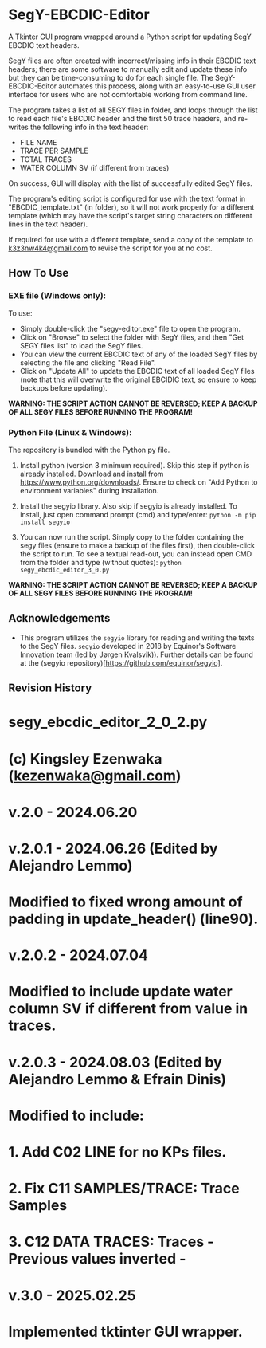 # SegY-EBCDIC-Editor

A Tkinter GUI program wrapped around a Python script for updating SegY EBCDIC text headers.

SegY files are often created with incorrect/missing info in their EBCDIC text headers; there are some software to manually edit and update these info but they can be time-consuming to do for each single file. The SegY-EBCDIC-Editor automates this process, along with an easy-to-use GUI user interface for users who are not comfortable working from command line.

The program takes a list of all SEGY files in folder, and loops through the list to read each file's EBCDIC header and the first 50 trace headers, and re-writes the following info in the text header:
- FILE NAME
- TRACE PER SAMPLE
- TOTAL TRACES
- WATER COLUMN SV (if different from traces)

On success, GUI will display with the list of successfully edited SegY files.

The program's editing script is configured for use with the text format in "EBCDIC_template.txt" (in folder), so it will not work properly for a different template (which may have the script's target string characters on different lines in the text header).

If required for use with a different template, send a copy of the template to k3z3nw4k4@gmail.com to revise the script for you at no cost.

## How To Use

### EXE file (Windows only):

To use:
- Simply double-click the "segy-editor.exe" file to open the program.
- Click on "Browse" to select the folder with SegY files, and then "Get SEGY files list" to load the SegY files.
- You can view the current EBCDIC text of any of the loaded SegY files by selecting the file and clicking "Read File".
- Click on "Update All" to update the EBCDIC text of all loaded SegY files (note that this will overwrite the original EBCIDIC text, so ensure to keep backups before updating).

**WARNING: THE SCRIPT ACTION CANNOT BE REVERSED; KEEP A BACKUP OF ALL SEGY FILES BEFORE RUNNING THE PROGRAM!**

### Python File (Linux & Windows):

The repository is bundled with the Python py file.

1. Install python (version 3 minimum required). Skip this step if python is already installed. Download and install from https://www.python.org/downloads/. Ensure to check on "Add Python to environment variables" during installation.

2. Install the segyio library. Also skip if segyio is already installed. To install, just open command prompt (cmd) and type/enter: `python -m pip install segyio`

3. You can now run the script. Simply copy to the folder containing the segy files (ensure to make a backup of the files first), then double-click the script to run. To see a textual read-out, you can instead open CMD from the folder and type (without quotes): `python segy_ebcdic_editor_3_0.py`

**WARNING: THE SCRIPT ACTION CANNOT BE REVERSED; KEEP A BACKUP OF ALL SEGY FILES BEFORE RUNNING THE PROGRAM!**

## Acknowledgements

- This program utilizes the `segyio` library for reading and writing the texts to the SegY files. `segyio` developed in 2018 by Equinor's Software Innovation team (led by Jørgen Kvalsvik)). Further details can be found at the (segyio repository)[https://github.com/equinor/segyio].


## Revision History

# segy_ebcdic_editor_2_0_2.py
# (c) Kingsley Ezenwaka (kezenwaka@gmail.com)

# v.2.0 - 2024.06.20

# v.2.0.1 - 2024.06.26 (Edited by Alejandro Lemmo)
# Modified to fixed wrong amount of padding in update_header() (line90).
	
# v.2.0.2 - 2024.07.04
# Modified to include update water column SV if different from value in traces.

# v.2.0.3 - 2024.08.03 (Edited by Alejandro Lemmo & Efrain Dinis)
# Modified to include: 
#	1. Add C02 LINE for no KPs files. 
#	2. Fix C11 SAMPLES/TRACE: Trace Samples  
#	3. C12 DATA TRACES: Traces - Previous values inverted -

# v.3.0 - 2025.02.25
# Implemented tktinter GUI wrapper.